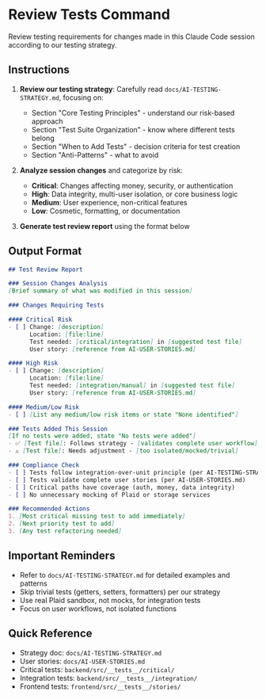 # Review Tests Command

Review testing requirements for changes made in this Claude Code session according to our testing strategy.

## Instructions

1. **Review our testing strategy**: Carefully read `docs/AI-TESTING-STRATEGY.md`, focusing on:
   - Section "Core Testing Principles" - understand our risk-based approach
   - Section "Test Suite Organization" - know where different tests belong
   - Section "When to Add Tests" - decision criteria for test creation
   - Section "Anti-Patterns" - what to avoid

2. **Analyze session changes** and categorize by risk:
   - **Critical**: Changes affecting money, security, or authentication
   - **High**: Data integrity, multi-user isolation, or core business logic
   - **Medium**: User experience, non-critical features
   - **Low**: Cosmetic, formatting, or documentation

3. **Generate test review report** using the format below

## Output Format

```markdown
## Test Review Report

### Session Changes Analysis
[Brief summary of what was modified in this session]

### Changes Requiring Tests

#### Critical Risk
- [ ] Change: [description]
      Location: [file:line]
      Test needed: [critical/integration] in [suggested test file]
      User story: [reference from AI-USER-STORIES.md]

#### High Risk
- [ ] Change: [description]
      Location: [file:line]  
      Test needed: [integration/manual] in [suggested test file]
      User story: [reference from AI-USER-STORIES.md]

#### Medium/Low Risk
- [ ] [List any medium/low risk items or state "None identified"]

### Tests Added This Session
[If no tests were added, state "No tests were added"]
- ✅ [Test file]: Follows strategy - [validates complete user workflow]
- ⚠️ [Test file]: Needs adjustment - [too isolated/mocked/trivial]

### Compliance Check
- [ ] Tests follow integration-over-unit principle (per AI-TESTING-STRATEGY.md)
- [ ] Tests validate complete user stories (per AI-USER-STORIES.md)
- [ ] Critical paths have coverage (auth, money, data integrity)
- [ ] No unnecessary mocking of Plaid or storage services

### Recommended Actions
1. [Most critical missing test to add immediately]
2. [Next priority test to add]
3. [Any test refactoring needed]
```

## Important Reminders
- Refer to `docs/AI-TESTING-STRATEGY.md` for detailed examples and patterns
- Skip trivial tests (getters, setters, formatters) per our strategy
- Use real Plaid sandbox, not mocks, for integration tests
- Focus on user workflows, not isolated functions

## Quick Reference
- Strategy doc: `docs/AI-TESTING-STRATEGY.md`
- User stories: `docs/AI-USER-STORIES.md`
- Critical tests: `backend/src/__tests__/critical/`
- Integration tests: `backend/src/__tests__/integration/`
- Frontend tests: `frontend/src/__tests__/stories/`